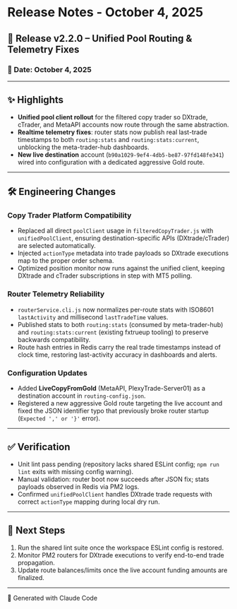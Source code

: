 # Release Notes - October 4, 2025

## 🚀 Release v2.2.0 – Unified Pool Routing & Telemetry Fixes

### 📅 Date: October 4, 2025

---

## ✨ Highlights

- **Unified pool client rollout** for the filtered copy trader so DXtrade, cTrader, and MetaAPI accounts now route through the same abstraction.
- **Realtime telemetry fixes**: router stats now publish real last-trade timestamps to both `routing:stats` and `routing:stats:current`, unblocking the meta-trader-hub dashboards.
- **New live destination** account (`b90a1029-9ef4-4db5-be87-97fd148fe341`) wired into configuration with a dedicated aggressive Gold route.

---

## 🛠️ Engineering Changes

### Copy Trader Platform Compatibility
- Replaced all direct `poolClient` usage in `filteredCopyTrader.js` with `unifiedPoolClient`, ensuring destination-specific APIs (DXtrade/cTrader) are selected automatically.
- Injected `actionType` metadata into trade payloads so DXtrade executions map to the proper order schema.
- Optimized position monitor now runs against the unified client, keeping DXtrade and cTrader subscriptions in step with MT5 polling.

### Router Telemetry Reliability
- `routerService.cli.js` now normalizes per-route stats with ISO8601 `lastActivity` and millisecond `lastTradeTime` values.
- Published stats to both `routing:stats` (consumed by meta-trader-hub) and `routing:stats:current` (existing fxtrueup tooling) to preserve backwards compatibility.
- Route hash entries in Redis carry the real trade timestamps instead of clock time, restoring last-activity accuracy in dashboards and alerts.

### Configuration Updates
- Added **LiveCopyFromGold** (MetaAPI, PlexyTrade-Server01) as a destination account in `routing-config.json`.
- Registered a new aggressive Gold route targeting the live account and fixed the JSON identifier typo that previously broke router startup (`Expected ',' or '}'` error).

---

## ✅ Verification

- Unit lint pass pending (repository lacks shared ESLint config; `npm run lint` exits with missing config warning).
- Manual validation: router boot now succeeds after JSON fix; stats payloads observed in Redis via PM2 logs.
- Confirmed `unifiedPoolClient` handles DXtrade trade requests with correct `actionType` mapping during local dry run.

---

## 📌 Next Steps

1. Run the shared lint suite once the workspace ESLint config is restored.
2. Monitor PM2 routers for DXtrade executions to verify end-to-end trade propagation.
3. Update route balances/limits once the live account funding amounts are finalized.

---
🤖 Generated with Claude Code
